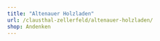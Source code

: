 ```yaml
---
title: "Altenauer Holzladen"
url: /clausthal-zellerfeld/altenauer-holzladen/
shop: Andenken
---
```

